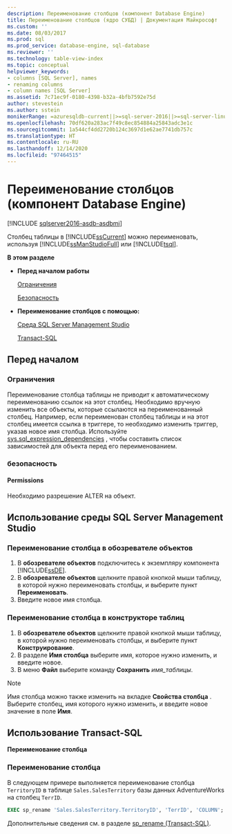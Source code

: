 ```yaml
---
description: Переименование столбцов (компонент Database Engine)
title: Переименование столбцов (ядро СУБД) | Документация Майкрософт
ms.custom: ''
ms.date: 08/03/2017
ms.prod: sql
ms.prod_service: database-engine, sql-database
ms.reviewer: ''
ms.technology: table-view-index
ms.topic: conceptual
helpviewer_keywords:
- columns [SQL Server], names
- renaming columns
- column names [SQL Server]
ms.assetid: 7c71ec9f-0180-4398-b32a-4bfb7592e75d
author: stevestein
ms.author: sstein
monikerRange: =azuresqldb-current||>=sql-server-2016||>=sql-server-linux-2017||=azuresqldb-mi-current
ms.openlocfilehash: 70df620a283ac7f49c8ec854884a25843adc3e1c
ms.sourcegitcommit: 1a544cf4dd2720b124c3697d1e62ae7741db757c
ms.translationtype: HT
ms.contentlocale: ru-RU
ms.lasthandoff: 12/14/2020
ms.locfileid: "97464515"
---
```

# <a name="rename-columns-database-engine"></a>Переименование столбцов (компонент Database Engine)


[!INCLUDE [sqlserver2016-asdb-asdbmi](../../includes/applies-to-version/sqlserver2016-asdb-asdbmi.md)]

Столбец таблицы в [!INCLUDE[ssCurrent](../../includes/sscurrent-md.md)] можно переименовать, используя [!INCLUDE[ssManStudioFull](../../includes/ssmanstudiofull-md.md)] или [!INCLUDE[tsql](../../includes/tsql-md.md)].

**В этом разделе**

- **Перед началом работы**

   [Ограничения](#Restrictions)

   [Безопасность](#Security)

- **Переименование столбцов с помощью:**

   [Среда SQL Server Management Studio](#SSMSProcedure)

   [Transact-SQL](#TsqlProcedure)

## <a name="before-you-begin"></a><a name="BeforeYouBegin"></a> Перед началом

### <a name="limitations-and-restrictions"></a><a name="Restrictions"></a> Ограничения

Переименование столбца таблицы не приводит к автоматическому переименованию ссылок на этот столбец. Необходимо вручную изменить все объекты, которые ссылаются на переименованный столбец. Например, если переименован столбец таблицы и на этот столбец имеется ссылка в триггере, то необходимо изменить триггер, указав новое имя столбца. Используйте [sys.sql_expression_dependencies](../../relational-databases/system-catalog-views/sys-sql-expression-dependencies-transact-sql.md) , чтобы составить список зависимостей для объекта перед его переименованием.

### <a name="security"></a><a name="Security"></a> безопасность

#### <a name="permissions"></a><a name="Permissions"></a> Permissions

Необходимо разрешение ALTER на объект.

## <a name="using-sql-server-management-studio"></a><a name="SSMSProcedure"></a> Использование среды SQL Server Management Studio

### <a name="to-rename-a-column-using-object-explorer"></a>Переименование столбца в обозревателе объектов

1. В **обозревателе объектов** подключитесь к экземпляру компонента [!INCLUDE[ssDE](../../includes/ssde-md.md)].
2. В **обозревателе объектов** щелкните правой кнопкой мыши таблицу, в которой нужно переименовать столбцы, и выберите пункт **Переименовать**.
3. Введите новое имя столбца.

### <a name="to-rename-a-column-using-table-designer"></a>Переименование столбца в конструкторе таблиц

1. В **обозревателе объектов** щелкните правой кнопкой мыши таблицу, в которой нужно переименовать столбцы, и выберите пункт **Конструирование**.
2. В разделе **Имя столбца** выберите имя, которое нужно изменить, и введите новое.
3. В меню **Файл** выберите команду **Сохранить** _имя_таблицы_.

> [!NOTE]
> Имя столбца можно также изменить на вкладке **Свойства столбца** . Выберите столбец, имя которого нужно изменить, и введите новое значение в поле **Имя**.

## <a name="using-transact-sql"></a><a name="TsqlProcedure"></a> Использование Transact-SQL

**Переименование столбца**

### <a name="to-rename-a-column"></a>Переименование столбца

В следующем примере выполняется переименование столбца `TerritoryID` в таблице `Sales.SalesTerritory` базы данных AdventureWorks на столбец `TerrID`.

```sql
EXEC sp_rename 'Sales.SalesTerritory.TerritoryID', 'TerrID', 'COLUMN';
```

Дополнительные сведения см. в разделе [sp_rename (Transact-SQL)](../../relational-databases/system-stored-procedures/sp-rename-transact-sql.md).
